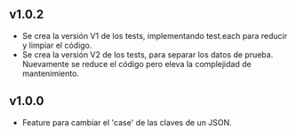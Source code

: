 ## v1.0.2

- Se crea la versión V1 de los tests, implementando test.each para reducir y limpiar el código.
- Se crea la versión V2 de los tests, para separar los datos de prueba. Nuevamente se reduce el código pero eleva la complejidad de mantenimiento.

## v1.0.0

- Feature para cambiar el 'case' de las claves de un JSON.

